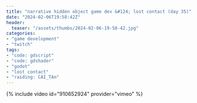 ```yaml
---
title: "narrative hidden object game dev &#124; lost contact (day 35)"
date: "2024-02-06T19:58:42Z"
header:
  teaser: "/assets/thumbs/2024-02-06-19-58-42.jpg"
categories:
- "game development"
- "twitch"
tags:
- "code: gdscript"
- "code: gdshader"
- "godot"
- "lost contact"
- "raiding: CAI_TAn"
---
```

{% include video id="910652924" provider="vimeo" %}
